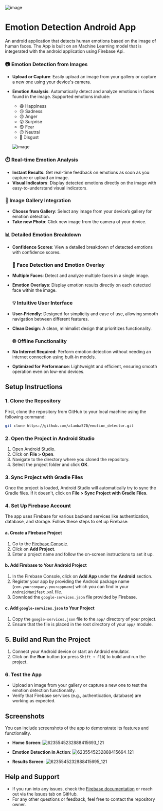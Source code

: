 ![image](https://github.com/user-attachments/assets/47ca897d-e0d1-44dc-bb79-49d2265a9a7c)

 # Emotion Detection Android App

 An android application that detects human emotions based on the image of human faces. The App is built on an Machine Learning model that is integerated with the android application using Firebase Api.

### 📷 Emotion Detection from Images
- **Upload or Capture**: Easily upload an image from your gallery or capture a new one using your device's camera.
- **Emotion Analysis**: Automatically detect and analyze emotions in faces found in the image. Supported emotions include:
  - 😄 Happiness
  - 😢 Sadness
  - 😠 Anger
  - 😲 Surprise
  - 😨 Fear
  - 😐 Neutral
  - 🤢 Disgust
 
  ![image](https://github.com/user-attachments/assets/4ef6a840-d479-4dcc-a050-00f59498d334)

 ### ⏱️ Real-time Emotion Analysis
- **Instant Results**: Get real-time feedback on emotions as soon as you capture or upload an image.
- **Visual Indicators**: Display detected emotions directly on the image with easy-to-understand visual indicators.
  
### 📁 Image Gallery Integration
- **Choose from Gallery**: Select any image from your device’s gallery for emotion detection.
- **Take new Photo**: Click new image from the camera of your device.

### 📊 Detailed Emotion Breakdown
- **Confidence Scores**: View a detailed breakdown of detected emotions with confidence scores.

  ### 🧍 Face Detection and Emotion Overlay
- **Multiple Faces**: Detect and analyze multiple faces in a single image.
- **Emotion Overlays**: Display emotion results directly on each detected face within the image.

  ### 💡 Intuitive User Interface
- **User-Friendly**: Designed for simplicity and ease of use, allowing smooth navigation between different features.
- **Clean Design**: A clean, minimalist design that prioritizes functionality.

  ### 🌐 Offline Functionality
- **No Internet Required**: Perform emotion detection without needing an internet connection using built-in models.
- **Optimized for Performance**: Lightweight and efficient, ensuring smooth operation even on low-end devices.

## Setup Instructions

### 1. Clone the Repository

First, clone the repository from GitHub to your local machine using the following command:

```bash
git clone https://github.com/alamba570/emotion_detector.git
```

### 2. Open the Project in Android Studio

1. Open Android Studio.
2. Click on **File > Open**.
3. Navigate to the directory where you cloned the repository.
4. Select the project folder and click **OK**.

### 3. Sync Project with Gradle Files

Once the project is loaded, Android Studio will automatically try to sync the Gradle files. If it doesn't, click on **File > Sync Project with Gradle Files**.

### 4. Set Up Firebase Account

The app uses Firebase for various backend services like authentication, database, and storage. Follow these steps to set up Firebase:

#### a. Create a Firebase Project

1. Go to the [Firebase Console](https://console.firebase.google.com/).
2. Click on **Add Project**.
3. Enter a project name and follow the on-screen instructions to set it up.

#### b. Add Firebase to Your Android Project

1. In the Firebase Console, click on **Add App** under the **Android** section.
2. Register your app by providing the Android package name (`com.yourcompany.yourappname`) which you can find in your `AndroidManifest.xml` file.
3. Download the `google-services.json` file provided by Firebase.

#### c. Add `google-services.json` to Your Project

1. Copy the `google-services.json` file to the `app/` directory of your project.
2. Ensure that the file is placed in the root directory of your `app/` module.

## 5. Build and Run the Project

1. Connect your Android device or start an Android emulator.
2. Click on the **Run** button (or press `Shift + F10`) to build and run the project.

### 6. Test the App

- Upload an image from your gallery or capture a new one to test the emotion detection functionality.
- Verify that Firebase services (e.g., authentication, database) are working as expected.

## Screenshots

You can include screenshots of the app to demonstrate its features and functionality.

- **Home Screen**: 
 ![6235545232888415693_121](https://github.com/user-attachments/assets/da2cbe16-1b10-4ae3-b3b6-7de0d6960053)


- **Emotion Detection in Action**: 
  ![6235545232888415694_121](https://github.com/user-attachments/assets/ce902d6b-5109-478b-8673-2becdcf25b30)


- **Results Screen**: 
 ![6235545232888415695_121](https://github.com/user-attachments/assets/d9abee20-add0-4d1d-93ee-9207fabdbe73)


## Help and Support

- If you run into any issues, check the [Firebase documentation](https://firebase.google.com/docs) or reach out via the Issues tab on GitHub.
- For any other questions or feedback, feel free to contact the repository owner.
